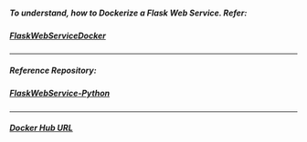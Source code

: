 ##### To understand, how to Dockerize a Flask Web Service. Refer:
##### [FlaskWebServiceDocker](https://github.com/rahulvaish/ReferenceDocuments/blob/master/UnderstandingDocker/FlaskWebServiceDocker.docx)

<hr>

##### Reference Repository:
##### [FlaskWebService-Python](https://github.com/rahulvaish/FlaskWebServices-Python)
<hr>

##### [Docker Hub URL](https://hub.docker.com/r/rahulvaish/flaskwebservicedocker/)

